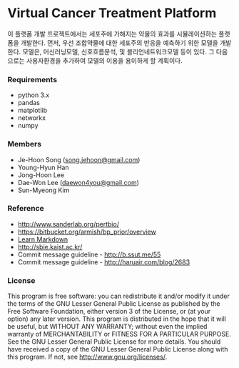 # Virtual Cancer Treatment Platform #
이 플랫폼 개발 프로젝트에서는 세포주에 가해지는 약물의 효과를 시뮬레이션하는 플랫폼을 개발한다. 먼저, 우선 조합약물에 대한 세포주의 반응을 예측하기 위한 모델을 개발한다. 모델은, 머신러닝모델, 신호흐름분석, 및 블리언네트워크모델 등이 있다. 그 다음으로는 사용자환경을 추가하여 모델의 이용을 용이하게 할 계획이다. 


### Requirements ###
* python 3.x 
* pandas
* matplotlib
* networkx
* numpy


### Members ###
* Je-Hoon Song (song.jehoon@gmail.com)
* Young-Hyun Han 
* Jong-Hoon Lee 
* Dae-Won Lee (daewon4you@gmail.com)
* Sun-Myeong Kim 


### Reference ###
* http://www.sanderlab.org/pertbio/
* https://bitbucket.org/armish/bp_prior/overview
* [Learn Markdown](https://bitbucket.org/tutorials/markdowndemo)
* http://sbie.kaist.ac.kr/
* Commit message guideline - http://b.ssut.me/55
* Commit message guideline - http://haruair.com/blog/2683


### License ###
This program is free software: you can redistribute it and/or modify it under the terms of the GNU Lesser General Public License as published by the Free Software Foundation, either version 3 of the License, or (at your option) any later version.
This program is distributed in the hope that it will be useful, but WITHOUT ANY WARRANTY; without even the implied warranty of MERCHANTABILITY or FITNESS FOR A PARTICULAR PURPOSE. See the GNU Lesser General Public License for more details.
You should have received a copy of the GNU Lesser General Public License along with this program. If not, see http://www.gnu.org/licenses/.
